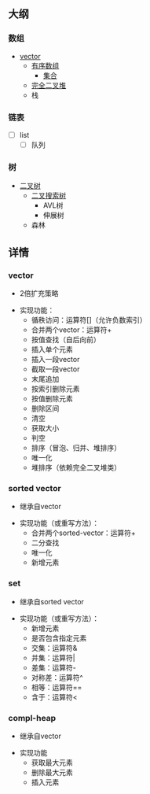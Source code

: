 ## 大纲

### 数组

* [vector](#vector)
  * [有序数组](#sorted-vector)
    *  [集合](#set)
  * [完全二叉堆](#heap)
  * 栈



### 链表
- [ ] list
  - [ ] 队列

### 树
* [二叉树](#bintree)
  * [二叉搜索树](#BST)
    * AVL树
    * 伸展树
  * 森林

## 详情
<a name="vector"></a>
### vector
+ 2倍扩充策略
- 实现功能：
  + 循秩访问：运算符[]（允许负数索引）
  + 合并两个vector：运算符+
  + 按值查找（自后向前）
  + 插入单个元素
  + 插入一段vector
  + 截取一段vector
  + 末尾追加
  + 按索引删除元素
  + 按值删除元素
  + 删除区间
  + 清空
  + 获取大小
  + 判空
  + 排序（冒泡、归并、堆排序）
  + 唯一化
  + 堆排序（依赖完全二叉堆类）

<a name="sorted-vector"></a>
### sorted vector
+ 继承自vector
<!-- + 隐藏了：插入操作、排序操作、尾部追加 -->
- 实现功能（或重写方法）：
  + 合并两个sorted-vector：运算符+
  + 二分查找
  + 唯一化
  + 新增元素

<a name="set"></a>
### set
+ 继承自sorted vector
<!-- + 隐藏了：+运算符、[]运算符、二分查找、唯一化、按索引或区间删除 -->
- 实现功能（或重写方法）：
  + 新增元素
  + 是否包含指定元素
  + 交集：运算符&
  + 并集：运算符|
  + 差集：运算符-
  + 对称差：运算符^
  + 相等：运算符==
  + 含于：运算符<

<a name="heap"></a>
### compl-heap
+ 继承自vector
- 实现功能
  + 获取最大元素
  + 删除最大元素
  + 插入元素

<!-- <a name="bintree"></a>
### bintree
- binNode实现：
  + 是否是父亲的左孩子
  + 左/右插入
  + 更新此节点及祖先节点高度
  + 先序遍历
  + 中序遍历
  + 打印以该节点为根的树
  + 顺/逆时针旋转
- binTree实现：
  + 查找
  + 删除

<a name="BST"></a>
### BST
+ 继承自binTree
- 实现功能：
  + 二叉查找
  + 获取最小/最大节点
  + 插入
  + 删除 -->

<!-- <a name="AVL"></a>
### AVL
+ 继承自BST
- 实现功能：
  +  -->